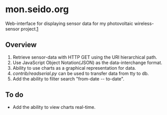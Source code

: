# mon.seido.org

Web-interface for displaying sensor data for my photovoltaic wireless-sensor
project.[1](http://mon.sedio.org/)

## Overview

1. Retrieve sensor-data with HTTP GET using the URI hierarchical path. 
2. Use JavaScript Object Notation(JSON) as the data-interchange format.
3. Ability to use charts as a graphical representation for data.
4. _contrib/readserial.py_ can be used to transfer data from tty to db.
5. Add the ability to filter search "from-date -- to-date".

## To do

* Add the ability to view charts real-time.
